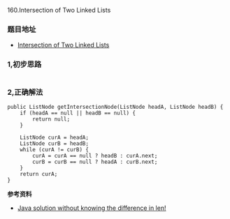160.Intersection of Two Linked Lists

### 题目地址
- [Intersection of Two Linked Lists](https://leetcode.com/problems/intersection-of-two-linked-lists/)

### 1,初步思路

```

```

### 2,正确解法

```
public ListNode getIntersectionNode(ListNode headA, ListNode headB) {
    if (headA == null || headB == null) {
        return null;
    }

    ListNode curA = headA;
    ListNode curB = headB;
    while (curA != curB) {
        curA = curA == null ? headB : curA.next;
        curB = curB == null ? headA : curB.next;
    }
    return curA;
}

```

**参考资料**
- [Java solution without knowing the difference in len!](https://leetcode.com/problems/intersection-of-two-linked-lists/discuss/49785/Java-solution-without-knowing-the-difference-in-len!)